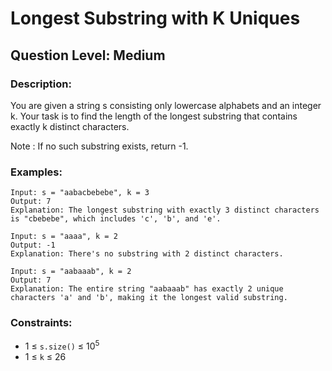 # Longest Substring with K Uniques
## Question Level: Medium
### Description:
You are given a string s consisting only lowercase alphabets and an integer k. Your task is to find the length of the longest substring that contains exactly k distinct characters.

Note : If no such substring exists, return -1. 

### Examples:
```
Input: s = "aabacbebebe", k = 3
Output: 7
Explanation: The longest substring with exactly 3 distinct characters is "cbebebe", which includes 'c', 'b', and 'e'.
```
```
Input: s = "aaaa", k = 2
Output: -1
Explanation: There's no substring with 2 distinct characters.
```
```
Input: s = "aabaaab", k = 2
Output: 7
Explanation: The entire string "aabaaab" has exactly 2 unique characters 'a' and 'b', making it the longest valid substring.
```

### Constraints:
- 1 ≤ `s.size()` ≤ 10<sup>5</sup>
- 1 ≤ `k` ≤ 26
